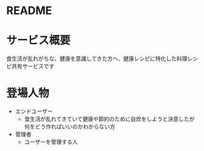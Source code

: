 # README

# サービス概要
食生活が乱れがちな、健康を意識してきた方へ、健康レシピに特化した料理レシピ共有サービスです

# 登場人物
* エンドユーザー
    * 食生活が乱れてきていて健康や節約のために自炊をしようと決意したが何をどう作ればいいのかわからない方
* 管理者
    * ユーザーを管理する人

<!-- # ユーザーが抱える課題(ペルソナ）
仕事が多忙で、外食中心の食生活が習慣になってしまった。 「外食ばかりで最近太ってきたし、このままだとまずい」と思い食生活の制限を始める。 
調べてみると、食生活は（糖質、脂質、たんぱく質）のバランスの良い食事を心がけると良いと知る。 
とはいっても、自炊する時間はないし、手軽に（p、f、cバランス）が良い食品を取る方法が知りたい。
 でも、コンビニに毎に売っている物が違うし、どのくらいバランスの良い物なのか気になる。
コンビニ毎のヘルシーな食品の一覧、レビューが知りたい。

# 解決方法
バランスの良いヘルシーな食品一覧をコンビニ毎に確認出来ていれば、悩むことがなくなり便利。 
各コンビニ(ファミリーマート、セブンイレブン、ローソン)で購入できる食品をレビューしてもらい、調べる手間を省く。

# プロダクト
ヘルシーな食品をコンビニ別で一覧を把握できる、Webアプリケーション

# マーケット
健康が気になる忙しい社会人 -->
